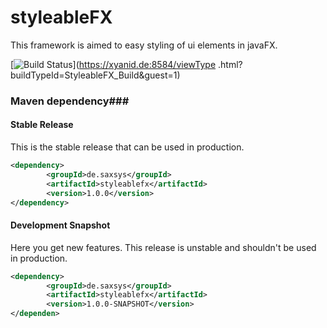 # styleableFX
This framework is aimed to easy styling of ui elements in javaFX.


[![Build Status](https://xyanid.de:8584/app/rest/builds/buildType:StyleableFX_Build/statusIcon)](https://xyanid.de:8584/viewType
.html?buildTypeId=StyleableFX_Build&guest=1)

### Maven dependency###

#### Stable Release

This is the stable release that can be used in production.

```xml
<dependency>
		<groupId>de.saxsys</groupId>
		<artifactId>styleablefx</artifactId>
		<version>1.0.0</version>
</dependency>
```

#### Development Snapshot

Here you get new features. This release is unstable and shouldn't be used in production. 

```xml
<dependency>
		<groupId>de.saxsys</groupId>
		<artifactId>styleablefx</artifactId>
		<version>1.0.0-SNAPSHOT</version>
</dependen>
